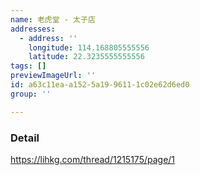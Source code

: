 ```yaml
---
name: 老虎堂 - 太子店
addresses:
  - address: ''
    longitude: 114.168805555556
    latitude: 22.3235555555556
tags: []
previewImageUrl: ''
id: a63c11ea-a152-5a19-9611-1c02e62d6ed0
group: ''

---
```

### Detail
https://lihkg.com/thread/1215175/page/1
